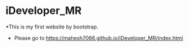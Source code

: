 # iDeveloper_MR
*This is my first website by bootstrap.
* Please go to https://mahesh7066.github.io/iDeveloper_MR/index.html
